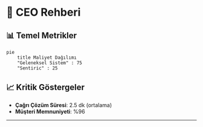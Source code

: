 # 👔 CEO Rehberi

## 📊 Temel Metrikler
```mermaid
pie
    title Maliyet Dağılımı
    "Geleneksel Sistem" : 75
    "Sentiric" : 25
```

## 📈 Kritik Göstergeler
- **Çağrı Çözüm Süresi**: 2.5 dk (ortalama)
- **Müşteri Memnuniyeti**: %96


---